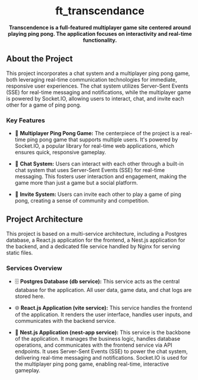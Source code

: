 <h1 align="center">ft_transcendance</h1>

<p align="center">
  <strong>Transcendence is a full-featured multiplayer game site centered around playing ping pong. The application focuses on interactivity and real-time functionality.</strong>
</p>

## About the Project

This project incorporates a chat system and a multiplayer ping pong game, both leveraging real-time communication technologies for immediate, responsive user experiences. The chat system utilizes Server-Sent Events (SSE) for real-time messaging and notifications, while the multiplayer game is powered by Socket.IO, allowing users to interact, chat, and invite each other for a game of ping pong.

### Key Features
- 🏓 **Multiplayer Ping Pong Game:** The centerpiece of the project is a real-time ping pong game that supports multiple users. It's powered by Socket.IO, a popular library for real-time web applications, which ensures quick, responsive gameplay.

- 💬 **Chat System:** Users can interact with each other through a built-in chat system that uses Server-Sent Events (SSE) for real-time messaging. This fosters user interaction and engagement, making the game more than just a game but a social platform.

- 📩 **Invite System:** Users can invite each other to play a game of ping pong, creating a sense of community and competition.

## Project Architecture

This project is based on a multi-service architecture, including a Postgres database, a React.js application for the frontend, a Nest.js application for the backend, and a dedicated file service handled by Nginx for serving static files.

### Services Overview
- 🗄️ **Postgres Database (db service):** This service acts as the central database for the application. All user data, game data, and chat logs are stored here.

- 🌐 **React.js Application (vite service):** This service handles the frontend of the application. It renders the user interface, handles user inputs, and communicates with the backend service.

- 🚀 **Nest.js Application (nest-app service):** This service is the backbone of the application. It manages the business logic, handles database operations, and communicates with the frontend service via API endpoints. It uses Server-Sent Events (SSE) to power the chat system, delivering real-time messaging and notifications. Socket.IO is used for the multiplayer ping pong game, enabling real-time, interactive gameplay.
